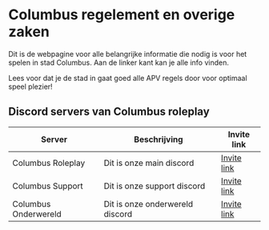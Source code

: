# Columbus regelement en overige zaken

Dit is de webpagine voor alle belangrijke informatie die nodig is voor het spelen in stad Columbus. Aan de linker kant kan je alle info vinden.

Lees voor dat je de stad in gaat goed alle APV regels door voor optimaal speel plezier!

## Discord servers van Columbus roleplay

| Server | Beschrijving | Invite link |
|---|---|---|
| Columbus Roleplay | Dit is onze main discord | [Invite link](https://discord.gg/sJNaP8PWdb) |
| Columbus Support | Dit is onze support discord | [Invite link](https://discord.gg/HhBEJHWfUH) |
| Columbus Onderwereld | Dit is onze onderwereld discord | [Invite link](https://discord.gg/CZ3BQ5mNzm)|